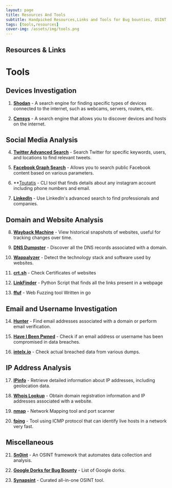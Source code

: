 ```yaml
---
layout: page
title: Resources And Tools
subtitle: Handpicked Resources,Links and Tools for Bug bounties, OSINT, Networking etc
tags: [tools,resources]
cover-img: /assets/img/tools.png
---
```



## Resources & Links



# Tools


## Devices Investigation


1. **[Shodan](https://www.shodan.io)** - A search engine for finding specific types of devices connected to the internet, such as webcams, servers, routers, etc.

2. **[Censys](https://censys.io)** - A search engine that allows you to discover devices and hosts on the internet.

## Social Media Analysis

4. **[Twitter Advanced Search](https://twitter.com/search-advanced)** - Search Twitter for specific keywords, users, and locations to find relevant tweets.

5. **[Facebook Graph Search](https://www.facebook.com/public/your-query)** - Allows you to search public Facebook content based on various parameters.

6. **[Toutatis](https://github.com/megadose/toutatis) - CLI tool that finds details about any instagram account including phone numbers and email.

7. **[LinkedIn](https://www.linkedin.com)** - Use LinkedIn's advanced search to find professionals and companies.

## Domain and Website Analysis

8. **[Wayback Machine](https://web.archive.org)** - View historical snapshots of websites, useful for tracking changes over time.

9. **[DNS Dumpster](https://dnsdumpster.com)** - Discover all the DNS records associated with a domain.

10. **[Wappalyzer](https://www.wappalyzer.com)** - Detect the technology stack and software used by websites.
11. **[crt.sh](https://crt.sh)** - Check Certificates of websites

12. **[LinkFinder](https://github.com/GerbenJavado/LinkFinder)** - Python Script that finds all the links present in a webpage

13. **[ffuf](https://github.com/ffuf/ffuf)** - Web Fuzzing tool Written in go

## Email and Username Investigation

14. **[Hunter](https://hunter.io)** - Find email addresses associated with a domain or perform email verification.

15. **[Have I Been Pwned](https://haveibeenpwned.com)** - Check if an email address or username has been compromised in data breaches.

16. **[intelx.io](https://intelx.io)** - Check actual breached data from various dumps.


## IP Address Analysis

17. **[IPinfo](https://ipinfo.io)** - Retrieve detailed information about IP addresses, including geolocation data.

18.  **[Whois Lookup](https://whois.icann.org)** - Obtain domain registration information and IP addresses associated with a website.

19. **[nmap](https://nmap.org)** - Network Mapping tool and port scanner
20. **[fping](https://fping.org)** - Tool using ICMP protocol that can identify live hosts in a network very fast.
## Miscellaneous

21. **[Sn0int](https://github.com/kpcyrd/sn0int)** - An OSINT framework that automates data collection and analysis.

22. **[Google Dorks for Bug Bounty](https://dheerajmadhukar.github.io/oh-my-dorks/google.html)** - List of Google dorks.

23. **[Synapsint](https://synapsint.com/index.php)** - Curated all-in-one OSINT tool.




